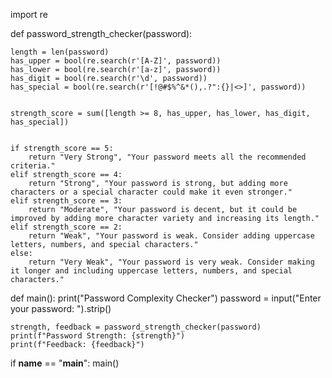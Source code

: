 import re

def password_strength_checker(password):

    length = len(password)
    has_upper = bool(re.search(r'[A-Z]', password))
    has_lower = bool(re.search(r'[a-z]', password))
    has_digit = bool(re.search(r'\d', password))
    has_special = bool(re.search(r'[!@#$%^&*(),.?":{}|<>]', password))


    strength_score = sum([length >= 8, has_upper, has_lower, has_digit, has_special])


    if strength_score == 5:
        return "Very Strong", "Your password meets all the recommended criteria."
    elif strength_score == 4:
        return "Strong", "Your password is strong, but adding more characters or a special character could make it even stronger."
    elif strength_score == 3:
        return "Moderate", "Your password is decent, but it could be improved by adding more character variety and increasing its length."
    elif strength_score == 2:
        return "Weak", "Your password is weak. Consider adding uppercase letters, numbers, and special characters."
    else:
        return "Very Weak", "Your password is very weak. Consider making it longer and including uppercase letters, numbers, and special characters."

def main():
    print("Password Complexity Checker")
    password = input("Enter your password: ").strip()

    strength, feedback = password_strength_checker(password)
    print(f"Password Strength: {strength}")
    print(f"Feedback: {feedback}")

if __name__ == "__main__":
    main()
